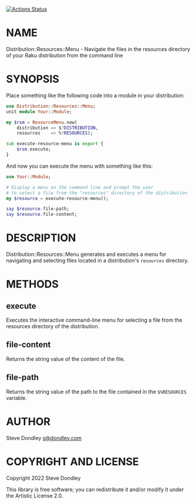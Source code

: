 [![Actions Status](https://github.com/sdondley/Distribution-Resources-Menu/actions/workflows/test.yml/badge.svg)](https://github.com/sdondley/Distribution-Resources-Menu/actions)

NAME
====

Distribution::Resources::Menu - Navigate the files in the resources directory of your Raku distribution from the command line

SYNOPSIS
========

Place something like the following code into a module in your distribution:

```raku
use Distribution::Resources::Menu;
unit module Your::Module;

my $rsm = ResourceMenu.new(
    distribution => $?DISTRIBUTION,
    resources    => %?RESOURCES);

sub execute-resource-menu is export {
    $rsm.execute;
}
```

And now you can execute the menu with something like this:

```raku
use Your::Module;

# Display a menu on the command line and prompt the user
# to select a file from the "resources" directory of the distribution
my $resource = execute-resource-menu();

say $resource.file-path;
say $resource.file-content;
```

DESCRIPTION
===========

Distribution::Resources::Menu generates and executes a menu for navigating and selecting files located in a distribution's `resources` directory.

METHODS
=======

execute
-------

Executes the interactive command-line menu for selecting a file from the resources directory of the distribution.

file-content
------------

Returns the string value of the content of the file.

file-path
---------

Returns the string value of the path to the file contained in the `$%RESOURCES` variable.

AUTHOR
======

Steve Dondley <s@dondley.com>

COPYRIGHT AND LICENSE
=====================

Copyright 2022 Steve Dondley

This library is free software; you can redistribute it and/or modify it under the Artistic License 2.0.

